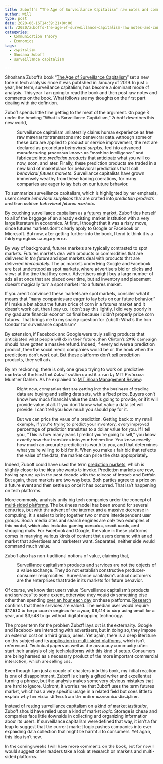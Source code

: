 ```yaml
---
title: Zuboff’s “The Age of Surveillance Capitalism” raw notes and comments on the definition
author: Will
type: post
date: 2020-06-16T14:59:21+00:00
url: /2020/zuboffs-the-age-of-surveillance-capitalism-raw-notes-and-comments-on-the-definition/
categories:
  - Communication Theory
  - Economics
tags:
  - capitalism
  - Shosana Zuboff
  - surveillance capitalism

---
```

Shoshana Zuboff’s book “[The Age of Surveillance Capitalism][1]” set a new tone in tech analysis since it was published in January of 2019. In just a year, her term, surveillance capitalism, has become a dominant mode of analysis. This year I am going to read the book and then post raw notes and comments on the book. What follows are my thoughts on the first part dealing with the definition.

Zuboff spends little time getting to the meat of the argument. On page 8 under the heading “What is Surveillance Capitalism,” Zuboff describes this new world,

<p style="padding-left: 40px;">
  Surveillance capitalism unilaterally claims human experience as free raw material for translations into behavioral data. Although some of these data are applied to product or service improvement, the rest are declared as proprietary <em>behavioral surplus</em>, fed into advanced manufacturing processes known as “machine intelligence” and fabricated into <em>prediction products</em> that anticipate what you will do now, soon, and later. Finally, these prediction products are traded in a new kind of marketplace for behavioral predictions that I call <em>behavioral futures markets</em>. Surveillance capitalists have grown immensely wealthy from these trading operations, for many companies are eager to lay bets on our future behavior.
</p>

To summarize surveillance capitalism, which is highlighted by her emphasis, users create _behavioral surpluses_ that are crafted into _prediction products_ and then sold on _behavioral futures markets_.

By couching surveillance capitalism as [a futures market][2], Zuboff ties herself to all of the baggage of an already existing market institution with a very large literature in economics. At first, I thought that it was a risky move, since futures markets don’t clearly apply to Google or Facebook or Microsoft. But now, after getting further into the book, I tend to think it is a fairly egregious category error.

By way of background, futures markets are typically contrasted to spot markets. Futures markets deal with products or commodities that are delivered _in the future_ and spot markets deal with products that are delivered _immediately_. The ad markets underlying Google and Facebook are best understood as spot markets, where advertisers bid on clicks and views at the time that they occur. Advertisers might buy a large number of ads all at once that are placed over time, but ad inventory and placement doesn’t magically turn a spot market into a futures market.

If you aren’t convinced these markets are spot markets, consider what it means that “many companies are eager to lay bets on our future behavior.” If I make a bet about the future price of corn in a futures market and it doesn’t work out, then I pay up. I don’t say this lightly. I did very poorly in my graduate financial economics final because I didn’t properly price corn futures. That brings me to my snarky question for Zuboff: What’s the Iron Condor for surveillance capitalism?

By extension, if Facebook and Google were truly selling products that anticipated what people will do in their future, then Clinton’s 2016 campaign should have gotten a massive refund. Indeed, if every ad were a prediction product, then the social media companies would be on the hook when the predictions don’t work out. But these platforms don’t sell prediction products, they sell ads.

By my reckoning, there is only one group trying to work on predictive markets of the kind that Zuboff outlines and it is run by MIT Professor Munther Dahleh. As he explained to [MIT Sloan Management Review][3]:

<p style="padding-left: 40px;">
  Right now, companies that are getting into the business of trading data are buying and selling data sets, with a fixed price. Buyers don’t know how much financial value the data is going to provide, or if it will provide value at all. If you don’t know what value a data set will provide, I can’t tell you how much you should pay for it.
</p>

<p style="padding-left: 40px;">
  But we can price the value of a prediction. Getting back to my retail example, if you’re trying to predict your inventory, every improved percentage of prediction translates to a dollar value for you. If I tell you, “This is how many jeans I predict you’re going to sell,” you know exactly how that translates into your bottom line. You know exactly how much an accurate prediction is worth to you, and that determines what you’re willing to bid for it. When you make a fair bid that reflects the value of the data, the market can price the data appropriately.
</p>

Indeed, Zuboff could have used the term [prediction markets][4], which is slightly closer to the idea she wants to invoke. Prediction markets are new, having sprung up in the past decade with the release of Intrade and Betfair. But again, these markets are two way bets. Both parties agree to a price on a future event and then settle up once it has occurred. That isn’t happening on tech platforms.

More commonly, analysts unify big tech companies under the concept of [multi-sided platforms][5]. The business model has been around for several centuries, but with the advent of the Internet and a massive decrease in computing, it is easier to bring together two or more interdependent user groups. Social media sites and search engines are only two examples of this model, which also includes gaming consoles, credit cards, and shopping malls. For Facebook and Google, the value in these platforms comes in marrying various kinds of content that users demand with an ad market that advertisers and marketers want. Separated, neither side would command much value.

Zuboff also has non-traditional notions of value, claiming that,

<p style="padding-left: 40px;">
  Surveillance capitalism’s products and services are not the objects of a value exchange. They do not establish constructive producer-consumer reciprocities&#8230;Surveillance capitalism&#8217;s actual customers are the enterprises that trade in its markets for future behavior.
</p>

Of course, we know that users value “Surveillance capitalism’s products and services” to some extent, otherwise they would do something else other than spending [over an hour each day][6] on these platforms. [Research][7] confirms that these services are valued. The median user would require $17,530 to forgo search engines for a year, $8,414 to stop using email for a year, and $3,648 to go without digital mapping technology.

The proper term for the problem Zuboff lays out is the externality. Google and Facebook are interacting with advertisers, but in doing so, they impose an external cost on a third group, users. Yet again, there is a deep literature on this subject and its [application in multi-sided platforms][8], which isn’t referenced. Technical papers as well as the advocacy community often start their analysis of big tech platforms with this kind of setup. Consumers are being harmed as a necessary product of the more important commercial interaction, which are selling ads.

Even though I am just a couple of chapters into this book, my initial reaction is one of disappointment. Zuboff is clearly a gifted writer and excellent at turning a phrase, but the analysis makes some very obvious mistakes that are hard to ignore. Upfront, it worries me that Zuboff uses the term futures market, which has a very specific usage in a related field but does little to explain why her vision differs from the entire economics discipline.

Instead of resting surveillance capitalism on a kind of market _institution_, Zuboff should have relied upon a kind of market _logic_. Storage is cheap and companies face little downside in collecting and organizing information about its users. If surveillance capitalism were defined that way, it isn’t a far leap to suggest that the current market logic pushes companies into ever expanding data collection that might be harmful to consumers. Yet again, this idea isn’t new.

In the coming weeks I will have more comments on the book, but for now I would suggest other readers take a look at research on markets and multi-sided platforms.

 [1]: https://www.amazon.com/Age-Surveillance-Capitalism-Future-Frontier/dp/1610395697
 [2]: https://en.wikipedia.org/wiki/Futures_contract
 [3]: https://sloanreview.mit.edu/article/why-the-data-marketplaces-of-the-future-will-sell-insights-not-data/
 [4]: https://www.gwern.net/Prediction-markets
 [5]: https://link.springer.com/article/10.1007/s12525-019-00385-4
 [6]: https://www.statista.com/statistics/1018324/us-users-daily-social-media-minutes/#:~:text=In%202019%2C%20the%20average%20daily,in%20order%20to%20stay%20connected.
 [7]: https://mitsloan.mit.edu/ideas-made-to-matter/how-much-are-search-engines-worth-to-you
 [8]: https://one.oecd.org/document/DAF/COMP/WD(2017)40/FINAL/en/pdf